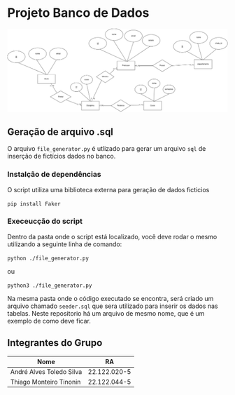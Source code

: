 # Projeto Banco de Dados

![Diagrama Relacional](https://github.com/Andre-ats/BancoDeDados/blob/f43df09c85caffe4290e30f279a8010981244f24/diagrama_relacional.png)

## Geração de arquivo .sql
O arquivo `file_generator.py` é utlizado para gerar um arquivo `sql` de inserção de fictícios dados no banco.

### Instalção de dependências
O script utiliza uma biblioteca externa para geração de dados ficticios 

`pip install Faker`

### Execeucção do script
Dentro da pasta onde o script está localizado, você deve rodar o mesmo utilizando a seguinte linha de comando:

`python ./file_generator.py`

ou

`python3 ./file_generator.py`

Na mesma pasta onde o código executado se encontra, será criado um arquivo chamado `seeder.sql` que sera utilizado para inserir os dados nas tabelas. Neste repositorio há um arquivo de mesmo nome, que é um exemplo de como deve ficar.

## Integrantes do Grupo

| Nome  | RA |
| ------------- | ------------- |
| André Alves Toledo Silva  | 22.122.020-5  |
| Thiago Monteiro Tinonin  | 22.122.044-5  |
